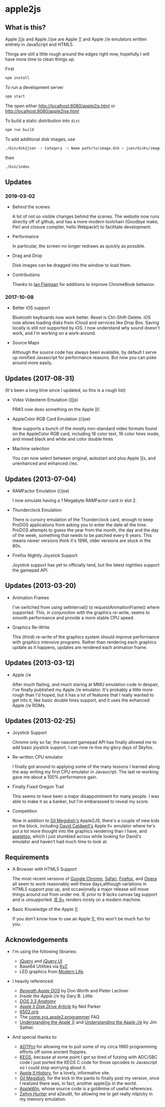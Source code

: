 # apple2js

## What is this?

Apple \]\[js and Apple //jse are Apple \]\[ and Apple //e emulators written entirely in JavaScript and HTML5.

Things are still a little rough around the edges right now, hopefully I will have more time to clean things up.

First

```sh
npm install
```

To run a development server

```sh
npm start
```

The open either
[http://localhost:8080/apple2js.html](http://localhost:8080/apple2js.html) or
[http://localhost:8080/apple2jse.html](http://localhost:8080/apple2jse.html)

To build a static distribution into `dist`

```sh
npm run build
```

To add additional disk images, use

```sh
./bin/dsk2json -c Category -n Name path/to/image.dsk > json/disks/image.json
```

then

```sh
./bin/index
```

## Updates

### 2019-03-02

* Behind the scenes

    A lot of not so visible changes behind the scenes. The website now runs directly off of github, and has a more modern toolchain (Goodbye make, Perl and closure compiler, hello Webpack!) to facilitate development.

* Performance

    In particular, the screen no longer redraws as quickly as possible.

* Drag and Drop

    Disk images can be dragged into the window to load them.

* Contributions

    Thanks to [Ian Flanigan](https://github.com/iflan) for additions to improve ChromeBook behavior.

### 2017-10-08

* Better iOS support

    Bluetooth keyboards now work better. Reset is Ctrl-Shift-Delete. iOS now allows loading disks from iCloud and services like Drop Box. Saving locally is still not supported by iOS. I now understand why sound doesn't work, and I'm working on a work-around.

* Source Maps

    Although the source code has always been available, by default I serve up minified Javascript for performance reasons. But now you can poke around more easily.

## Updates (2017-08-31)

(It's been a long time since I updated, so this is a rough list)

* Videx Videoterm Emulation (\]\[js)

    PR#3 now does something on the Apple \]\[!.

* AppleColor RGB Card Emulation (//jse)

    Now supports a bunch of the mostly non-standard video formats found on the AppleColor RGB card, including 16 color text, 16 color hires mode, and mixed black and white and color double hires
* Machine selection

    You can now select between original, autostart and plus Apple \]\[s, and unenhanced and enhanced //es.

## Updates (2013-07-04)

* RAMFactor Emulation (//jse)

    I now simulate having a 1 Megabyte RAMFactor card in slot 2.

* Thunderclock Emulation

    There is cursory emulation of the Thunderclock card, enough to keep ProDOS applications from asking you to enter the date all the time. ProDOS attempts to guess the year from the month, the day and the day of the week, something that needs to be patched every 6 years. This means newer versions think it's 1996, older versions are stuck in the 80s.

* Firefox Nightly Joystick Support

    Joystick support has yet to officially land, but the latest nightlies support the gamepad API.

## Updates (2013-03-20)

* Animation Frames

    I've switched from using setInterval() to requestAnimationFrame() where supported. This, in conjunction with the graphics re-write, seems to smooth performance and provide a more stable CPU speed.
* Graphics Re-Write

    This (third) re-write of the graphics system should improve performance with graphics intensive programs. Rather than rendering each graphics update as it happens, updates are rendered each animation frame.

## Updates (2013-03-12)

* Apple //e

    After much flailing, and much staring at MMU emulation code in despair, I've finally published my Apple //e emulator. It's probably a little more rough than I'd hoped, but it has a lot of features that I really wanted to get into it, like basic double hires support, and it uses the enhanced Apple //e ROMs.

## Updates (2013-02-25)

* Joystick Support

    Chrome only so far, the nascent gamepad API has finally allowed me to add basic joystick support. I can now re-live my glory days of Skyfox.

* Re-written CPU emulator

    I finally got around to applying some of the many lessons I learned along the way writing my first CPU emulator in Javascript. The last re-working gave me about a 100% performance gain.

* Finally Fixed Oregon Trail

    This seems to have been a major disappointment for many people. I was able to make it as a banker, but I'm embarassed to reveal my score.

* Competition

    Now in addition to [Gil Megidish's](http://www.megidish.net/apple2js/) Apple2JS, there's a couple of new kids on the block, including [David Caldwell's](http://porkrind.org/a2/) Apple II+ emulator where he's put a lot more thought into the graphics rendering than I have, and [appletoo](https://github.com/nicholasbs/appletoo), which I just stumbled across while looking for David's emulator and haven't had much time to look at.

## Requirements

* A Browser with HTML5 Support

    The most recent versions of [Google Chrome](https://www.google.com/chrome/), [Safari](https://www.apple.com/safari/), [Firefox](https://www.firefox.com/), and [Opera](https//www.opera.com/) all seem to work reasonably well these days,although variations in HTML5 support pop up, and occasionally a major release will move things around out from under me. IE prior to 9 lacks canvas tag support and is unsupported. [IE 9+](https://windows.microsoft.com/ie9) renders nicely on a modern machine.

* Basic Knowledge of the Apple \]\[

    If you don't know how to use an Apple \]\[, this won't be much fun for you.

## Acknowledgements

* I'm using the following libraries:

  * [jQuery](https://jquery.com) and [jQuery UI](https://jqueryui.com)
  * Base64 Utilities via [KvZ](http://kevin.vanzonneveld.net/)
  * LED graphics from [Modern Life](http://modernl.com/).

* I heavily referenced:

  * [_Beneath Apple DOS_](http://www.scribd.com/doc/200679/Beneath-Apple-DOS-By-Don-Worth-and-Pieter-Lechner) by Don Worth and Pieter Lechner
  * _Inside the Apple //e_ by Gary B. Little
  * [_DOS 3.3 Anatomy_](http://apple2.org.za/gswv/a2zine/GS.WorldView/Resources/DOS.3.3.ANATOMY/)
  * [_Apple II Disk Drive Article_](http://www.doc.ic.ac.uk/~ih/doc/stepper/others/example3/diskii_specs.html) by Neil Parker
  * [6502.org](http://6502.org/)
  * The [comp.sys.apple2.programmer](http://www.faqs.org/faqs/apple2/programmerfaq/part1/) FAQ
  * [Understanding the Apple \]\[](https://archive.org/details/understanding_the_apple_ii) and [Understanding the Apple //e](https://archive.org/details/Understanding_the_Apple_IIe) by Jim Sather.

* And special thanks to:

  * [ADTPro](http://adtpro.sourceforge.net/) for allowing me to pull some of my circa 1980 programming efforts off some ancient floppies.
  * [KEGS](http://kegs.sourceforge.net/), because at some point I got so tired of futzing with ADC/SBC code I just ported the KEGS C code for those opcodes to Javascript so I could stop worrying about it.
  * [Apple II History](http://apple2history.org/), for a lovely, informative site.
  * [Gil Megidish](http://www.megidish.net/apple2js/), for the kick in the pants to finally post my version, once I realized there was, in fact, another apple2js in the world.
  * [AppleWin](https://github.com/AppleWin/AppleWin/), whose source code is a goldmine of useful references.
  * [Zellyn Hunter](https://github.com/zellyn/a2audit) and a2audit, for allowing me to get really nitpicky in my memory emulation.
